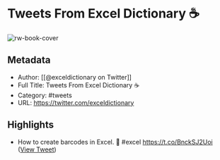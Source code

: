 # Tweets From Excel Dictionary ☕️

![rw-book-cover](https://pbs.twimg.com/profile_images/1534594723087798273/y0np3zrx.jpg)

## Metadata
- Author: [[@exceldictionary on Twitter]]
- Full Title: Tweets From Excel Dictionary ☕️
- Category: #tweets
- URL: https://twitter.com/exceldictionary

## Highlights
- How to create barcodes in Excel. 🤯 #excel https://t.co/BnckSJ2Uoi ([View Tweet](https://twitter.com/exceldictionary/status/1572367325852061698))
